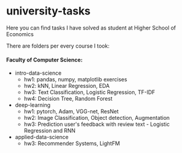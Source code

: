 # university-tasks

Here you can find tasks I have solved as student at Higher School of Economics

There are folders per every course I took: 
#### Faculty of Computer Science:
- intro-data-science
  - hw1: pandas, numpy, matplotlib exercises
  - hw2: kNN, Linear Regression, EDA
  - hw3: Text Classification, Logistic Regression, TF-IDF
  - hw4: Decision Tree, Random Forest 
- deep-learning
  - hw1: pytorch, Adam, VGG-net, ResNet
  - hw2: Image Classification, Object detection, Augmentation
  - hw3: Prediction user's feedback with review text - Logistic Regression and RNN
- applied-data-science
  - hw3: Recommender Systems, LightFM
